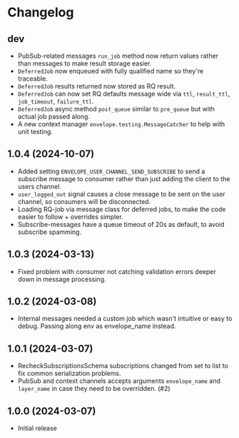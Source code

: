 # Changelog

## dev

* PubSub-related messages `run_job` method now return values rather than messages to make result storage easier.
* `DeferredJob` now enqueued with fully qualified name so they're traceable.
* `DeferredJob` results returned now stored as RQ result.
* `DeferredJob` can now set RQ defaults message wide via `ttl`, `result_ttl`, `job_timeout`, `failure_ttl`.
* `DeferredJob` async method `post_queue` similar to `pre_queue` but with actual job passed along.
* A new context manager `envelope.testing.MessageCatcher` to help with unit testing.

## 1.0.4 (2024-10-07)

* Added setting `ENVELOPE_USER_CHANNEL_SEND_SUBSCRIBE` to send a subscribe message to consumer rather than just adding
  the client to the users channel.
* `user_logged_out` signal causes a close message to be sent on the user channel, so consumers will be disconnected. 
* Loading RQ-job via message class for deferred jobs, to make the code easier to follow + overrides simpler.
* Subscribe-messages have a queue timeout of 20s as default, to avoid subscribe spamming.

## 1.0.3 (2024-03-13)

* Fixed problem with consumer not catching validation errors
deeper down in message processing.

## 1.0.2 (2024-03-08)

* Internal messages needed a custom job which wasn't intuitive or easy to debug.
  Passing along env as envelope_name instead.

## 1.0.1 (2024-03-07)

* RecheckSubscriptionsSchema subscriptions changed from set to list to 
  fix common serialization problems.
* PubSub and context channels accepts arguments `envelope_name` and `layer_name` in case
  they need to be overridden. (#2)

## 1.0.0 (2024-03-07)

* Initial release